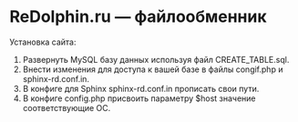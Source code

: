 # ReDolphin.ru — файлообменник

Установка сайта:
1) Развернуть MySQL базу данных используя файл CREATE_TABLE.sql.
2) Внести изменения для доступа к вашей базе в файлы congif.php и sphinx-rd.conf.in.
3) В конфиге для Sphinx sphinx-rd.conf.in прописать свои пути.
4) В конфиге config.php присвоить параметру $host значение соответствующие ОС.

